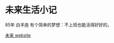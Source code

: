 # 未来生活小记

85年
白羊座
有个简单的梦想：不上班也能活得好好的。

[未来 website](https://nian.me/weixin.svg ':include :type=iframe width=100% height=400px')
